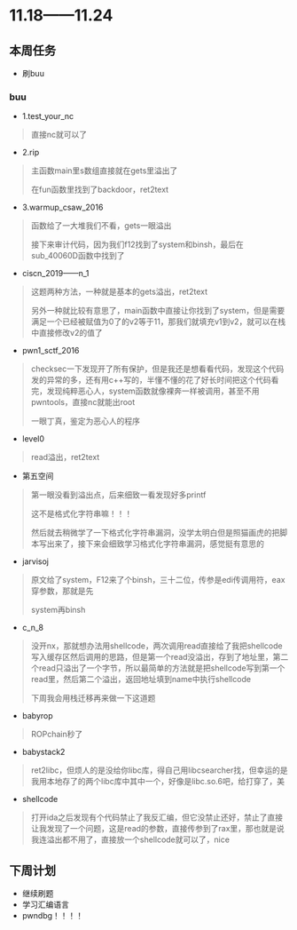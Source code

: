 # 11.18——11.24

## 本周任务

* 刷buu

### buu

* 1.test_your_nc

>直接nc就可以了

* 2.rip

>主函数main里s数组直接就在gets里溢出了
>
>在fun函数里找到了backdoor，ret2text

* 3.warmup_csaw_2016

>函数给了一大堆我们不看，gets一眼溢出
>
>接下来审计代码，因为我们f12找到了system和binsh，最后在sub_40060D函数中找到了

* ciscn_2019——n_1

>这题两种方法，一种就是基本的gets溢出，ret2text
>
>另外一种就比较有意思了，main函数中直接让你找到了system，但是需要满足一个已经被赋值为0了的v2等于11，那我们就填充v1到v2，就可以在栈中直接修改v2的值了

* pwn1_sctf_2016

>checksec一下发现开了所有保护，但是我还是想看看代码，发现这个代码发的异常的多，还有用c++写的，半懂不懂的花了好长时间把这个代码看完，发现纯粹恶心人，system函数就像裸奔一样被调用，甚至不用pwntools，直接nc就能出root
>
>一眼丁真，鉴定为恶心人的程序

* level0

>read溢出，ret2text

* 第五空间

>第一眼没看到溢出点，后来细致一看发现好多printf
>
>这不是格式化字符串嘛！！！
>
>然后就去稍微学了一下格式化字符串漏洞，没学太明白但是照猫画虎的把脚本写出来了，接下来会细致学习格式化字符串漏洞，感觉挺有意思的

* jarvisoj

>原文给了system，F12来了个binsh，三十二位，传参是edi传调用符，eax穿参数，那就是先
>
>system再binsh

* c_n_8

>没开nx，那就想办法用shellcode，两次调用read直接给了我把shellcode写入缓存区然后调用的思路，但是第一个read没溢出，存到了地址里，第二个read只溢出了一个字节，所以最简单的方法就是把shellcode写到第一个read里，然后第二个溢出，返回地址填到name中执行shellcode
>
>下周我会用栈迁移再来做一下这道题

* babyrop

>ROPchain秒了

* babystack2

>ret2libc，但烦人的是没给你libc库，得自己用libcsearcher找，但幸运的是我用本地存了的两个libc库中其中一个，好像是libc.so.6吧，给打穿了，美

* shellcode

>打开ida之后发现有个代码禁止了我反汇编，但它没禁止还好，禁止了直接让我发现了一个问题，这是read的参数，直接传参到了rax里，那也就是说我连溢出都不用了，直接放一个shellcode就可以了，nice

## 下周计划

* 继续刷题
* 学习汇编语言
* pwndbg！！！！





